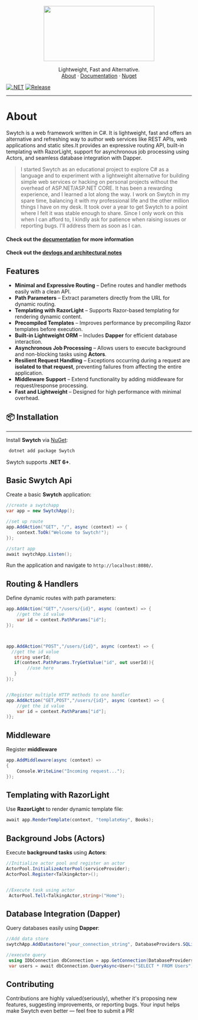 <!-- LOGO -->

<p align="center">
 <img src="https://github.com/Gwali-1/Swytch/blob/main/Swytch/Logos/logo-1.png?raw=true" width=300 height=150>
</p>
<p align="center">
   Lightweight, Fast and Alternative.
    <br />
    <a href="#about">About</a>
    ·
    <a href="#">Documentation</a>
    ·
    <a href="#">Nuget</a>
</p>

[![.NET](https://github.com/Gwali-1/Swytch/actions/workflows/dotnet_build.yml/badge.svg)](https://github.com/Gwali-1/Swytch/actions/workflows/dotnet_build.yml)
[![Release](https://github.com/Gwali-1/Swytch/actions/workflows/release.yml/badge.svg)](https://github.com/Gwali-1/Swytch/actions/workflows/release.yml)

---

# About

Swytch is a web framework written in C#. It is lightweight, fast and offers an alternative and refreshing
way to author web services like REST APIs, web applications and static sites.It provides an expressive routing API, built-in
templating with RazorLight, support for asynchronous job
processing using Actors, and seamless database integration with Dapper.


> I started Swytch as an educational project to explore C# as a language and to experiment with a lightweight
> alternative
> for building simple web services or hacking on personal projects without the overhead of ASP.NET/ASP.NET CORE. It has
> been a
> rewarding experience, and I learned a lot along the way.
> I work on Swytch in my spare time, balancing it with my professional life and the other million things I have on my
> desk. It took over a year to get Swytch to a point where
> I felt it was stable enough to share. Since I only work on this when I can afford to, I kindly ask for patience when
> raising issues or reporting bugs. I'll address them as soon as I can.

#### Check out the [documentation](#) for more information

#### Check out the [devlogs and architectural notes ](https://github.com/Gwali-1/Swytch/blob/main/Notes/notes_26_06_24.md)

## Features

- **Minimal and Expressive Routing** – Define routes and handler methods easily with a clean API.
- **Path Parameters** – Extract parameters directly from the URL for dynamic routing.
- **Templating with RazorLight** – Supports Razor-based templating for rendering dynamic content.
- **Precompiled Templates** – Improves performance by precompiling Razor templates before execution.
- **Built-in Lightweight ORM** – Includes **Dapper** for efficient database interaction.
- **Asynchronous Job Processing** – Allows users to execute background and non-blocking tasks using **Actors**.
- **Resilient Request Handling** – Exceptions occurring during a request are **isolated to that request**, preventing
  failures from affecting the entire application.
- **Middleware Support** – Extend functionality by adding middleware for request/response processing.
- **Fast and Lightweight** – Designed for high performance with minimal overhead.

## 📦 Installation

---

Install **Swytch** via [NuGet](#):

```sh
 dotnet add package Swytch
```

Swytch supports **.NET 6+**.

## Basic Swytch Api

Create a basic **Swytch** application:

```csharp
//create a swytchapp
var app = new SwytchApp();

//set up route 
app.AddAction("GET", "/", async (context) => {
    context.ToOk("Welcome to Swytch!");
});

//start app
await swytchApp.Listen(); 
```

Run the application and navigate to `http://localhost:8080/`.

## Routing & Handlers


Define dynamic routes with path parameters:

```csharp
app.AddAction("GET","/users/{id}", async (context) => { 
    //get the id value
    var id = context.PathParams["id"];
});



app.AddAction("POST","/users/{id}", async (context) => { 
  //get the id value
   string userId;
   if(context.PathParams.TryGetValue("id", out userId)){
        //use here 
   }
});


//Register multiple HTTP methods to one handler
app.AddAction("GET,POST","/users/{id}", async (context) => { 
    //get the id value
    var id = context.PathParams["id"];
)};

```

## Middleware

Register **middleware**

```csharp
app.AddMiddleware(async (context) =>
{
    Console.WriteLine("Incoming request...");
});
```

## Templating with RazorLight


Use **RazorLight** to render dynamic template file:

```csharp
await app.RenderTemplate(context, "templateKey", Books);
```

## Background  Jobs (Actors)


Execute **background tasks** using **Actors**:

```csharp
//Initialize actor pool and register an actor
ActorPool.InitializeActorPool(serviceProvider);
ActorPool.Register<TalkingActor>();


//Execute task using actor
 ActorPool.Tell<TalkingActor,string>("Home");
```

## Database Integration (Dapper)

Query databases easily using **Dapper**:

```csharp
//Add data store 
swytchApp.AddDatastore("your_connection_string", DatabaseProviders.SQLite);

//execute query
 using IDbConnection dbConnection = app.GetConnection(DatabaseProviders.SQLite);
 var users = await dbConnection.QueryAsync<User>("SELECT * FROM Users");
```

## Contributing


Contributions are highly valued(seriously), whether it's proposing new features, suggesting improvements, or reporting bugs. Your
input helps make Swytch even better — feel free to submit a PR! 


